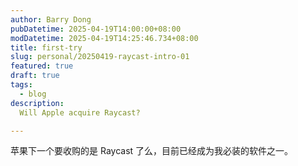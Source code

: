```yaml
---
author: Barry Dong
pubDatetime: 2025-04-19T14:00:00+08:00
modDatetime: 2025-04-19T14:25:46.734+08:00
title: first-try
slug: personal/20250419-raycast-intro-01
featured: true
draft: true
tags:
  - blog
description:
  Will Apple acquire Raycast?

---
```


苹果下一个要收购的是 Raycast 了么，目前已经成为我必装的软件之一。
